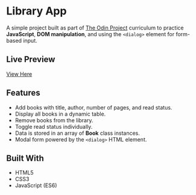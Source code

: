 # Library App

A simple project built as part of [The Odin Project](https://www.theodinproject.com/) curriculum to practice **JavaScript**, **DOM manipulation**, and using the `<dialog>` element for form-based input.

## Live Preview

[View Here](https://collindg.github.io/Library)

## Features

- Add books with title, author, number of pages, and read status.
- Display all books in a dynamic table.
- Remove books from the library.
- Toggle read status individually.
- Data is stored in an array of **Book** class instances.
- Modal form powered by the `<dialog>` HTML element.

## Built With

- HTML5
- CSS3
- JavaScript (ES6)

